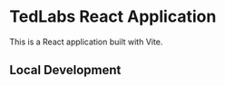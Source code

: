 # TedLabs React Application

This is a React application built with Vite.

## Local Development

<!-- ```bash
# Install dependencies
npm install

# Start development server
npm run dev

# Build for production
npm run build

# Preview production build
npm run preview
```

## Containerization

The application is containerized using Docker. To build and run the container locally:

```bash
# Build the Docker image
docker build -t tedlabs:latest .

# Run the container
docker run -p 8080:80 tedlabs:latest
```

The application will be available at http://localhost:8080.

## Azure Deployment

The application is configured to be deployed to Azure App Service using Azure Container Registry (ACR).

### Prerequisites

1. Azure subscription
2. Azure Container Registry (ACR)
3. Azure App Service configured for containers

### Pipeline Configuration

The Azure pipeline (`Azure-pipelines-Dev.yml`) is configured to:

1. Build the Docker image
2. Push the image to Azure Container Registry
3. Deploy the container to Azure App Service

### Manual Deployment

To manually deploy to Azure:

```bash
# Login to Azure
az login

# Login to ACR
az acr login --name <your-acr-name>

# Build and tag the image
docker build -t <your-acr-name>.azurecr.io/tedlabs:latest .

# Push to ACR
docker push <your-acr-name>.azurecr.io/tedlabs:latest

# Deploy to App Service
az webapp config container set --name <your-app-name> --resource-group <your-resource-group> --docker-custom-image-name <your-acr-name>.azurecr.io/tedlabs:latest
``` -->
